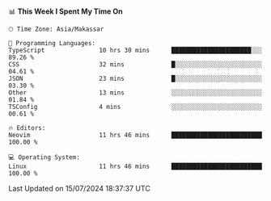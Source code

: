 <!--START_SECTION:waka-->
📊 **This Week I Spent My Time On** 

```text
🕑︎ Time Zone: Asia/Makassar

💬 Programming Languages: 
TypeScript               10 hrs 30 mins      ██████████████████████░░░   89.26 % 
CSS                      32 mins             █░░░░░░░░░░░░░░░░░░░░░░░░   04.61 % 
JSON                     23 mins             █░░░░░░░░░░░░░░░░░░░░░░░░   03.30 % 
Other                    13 mins             ░░░░░░░░░░░░░░░░░░░░░░░░░   01.84 % 
TSConfig                 4 mins              ░░░░░░░░░░░░░░░░░░░░░░░░░   00.61 % 

🔥 Editors: 
Neovim                   11 hrs 46 mins      █████████████████████████   100.00 % 

💻 Operating System: 
Linux                    11 hrs 46 mins      █████████████████████████   100.00 % 
```


 Last Updated on 15/07/2024 18:37:37 UTC
<!--END_SECTION:waka-->
